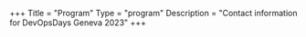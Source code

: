 +++
Title = "Program"
Type = "program"
Description = "Contact information for DevOpsDays Geneva 2023"
+++
